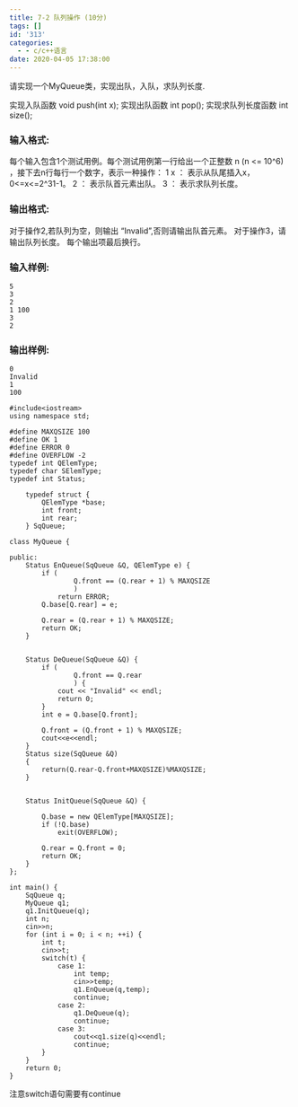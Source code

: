 ```yaml
---
title: 7-2 队列操作 (10分)
tags: []
id: '313'
categories:
  - - c/c++语言
date: 2020-04-05 17:38:00
---
```


请实现一个MyQueue类，实现出队，入队，求队列长度.

实现入队函数 void push(int x); 实现出队函数 int pop(); 实现求队列长度函数 int size();

### 输入格式:

每个输入包含1个测试用例。每个测试用例第一行给出一个正整数 n (n <= 10^6) ，接下去n行每行一个数字，表示一种操作： 1 x ： 表示从队尾插入x，0<=x<=2^31-1。 2 ： 表示队首元素出队。 3 ： 表示求队列长度。

### 输出格式:

对于操作2,若队列为空，则输出 “Invalid”,否则请输出队首元素。 对于操作3，请输出队列长度。 每个输出项最后换行。

### 输入样例:

```
5
3
2
1 100
3
2
```

### 输出样例:

```
0
Invalid
1
100
```

```
#include<iostream>
using namespace std;

#define MAXQSIZE 100
#define OK 1
#define ERROR 0
#define OVERFLOW -2
typedef int QElemType;
typedef char SElemType;
typedef int Status;

    typedef struct {
        QElemType *base;
        int front;
        int rear;
    } SqQueue;

class MyQueue {

public:
    Status EnQueue(SqQueue &Q, QElemType e) {
        if (
                Q.front == (Q.rear + 1) % MAXQSIZE
                )
            return ERROR;
        Q.base[Q.rear] = e;

        Q.rear = (Q.rear + 1) % MAXQSIZE;
        return OK;
    }


    Status DeQueue(SqQueue &Q) {
        if (
                Q.front == Q.rear
                ) {
            cout << "Invalid" << endl;
            return 0;
        }
        int e = Q.base[Q.front];

        Q.front = (Q.front + 1) % MAXQSIZE;
        cout<<e<<endl;
    }
    Status size(SqQueue &Q)
    {
        return(Q.rear-Q.front+MAXQSIZE)%MAXQSIZE;
    }


    Status InitQueue(SqQueue &Q) {

        Q.base = new QElemType[MAXQSIZE];
        if (!Q.base)
            exit(OVERFLOW);

        Q.rear = Q.front = 0;
        return OK;
    }
};

int main() {
    SqQueue q;
    MyQueue q1;
    q1.InitQueue(q);
    int n;
    cin>>n;
    for (int i = 0; i < n; ++i) {
        int t;
        cin>>t;
        switch(t) {
            case 1:
                int temp;
                cin>>temp;
                q1.EnQueue(q,temp);
                continue;
            case 2:
                q1.DeQueue(q);
                continue;
            case 3:
                cout<<q1.size(q)<<endl;
                continue;
        }
    }
    return 0;
}
```

注意switch语句需要有continue